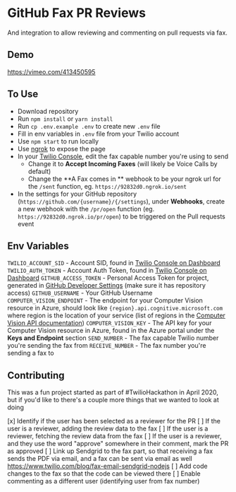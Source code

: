 # GitHub Fax PR Reviews
And integration to allow reviewing and commenting on pull requests via fax.

## Demo
<https://vimeo.com/413450595>

## To Use
- Download repository
- Run `npm install` or `yarn install`
- Run `cp .env.example .env` to create new `.env` file
- Fill in env variables in `.env` file from your Twilio account
- Use `npm start` to run locally
- Use [ngrok](https://ngrok.com) to expose the page
- In your [Twilio Console](https://www.twilio.com/console/phone-numbers), edit the fax capable number you're using to send
  - Change it to **Accept Incoming Faxes** (will likely be Voice Calls by default)
  - Change the **A Fax comes in ** webhook to be your ngrok url for the `/sent` function, eg. `https://92832d0.ngrok.io/sent`
- In the settings for your GitHub repository (`https://github.com/{username}/{/settings`), under **Webhooks**, create a new webhook with the `/pr/open` function (eg. `https://92832d0.ngrok.io/pr/open`) to be triggered on the Pull requests event


## Env Variables
`TWILIO_ACCOUNT_SID` - Account SID, found in [Twilio Console on Dashboard](https://www.twilio.com/console)
`TWILIO_AUTH_TOKEN` - Account Auth Token, found in [Twilio Console on Dashboard](https://www.twilio.com/console)
`GITHUB_ACCESS_TOKEN` - Personal Access Token for project, generated in [GitHub Developer Settings](https://github.com/settings/tokens) (make sure it has repository access)
`GITHUB_USERNAME` - Your GitHub Username
`COMPUTER_VISION_ENDPOINT` - The endpoint for your Computer Vision resource in Azure, should look like `{region}.api.cognitive.microsoft.com` where region is the location of your service (list of regions in the [Computer Vision API documentation](https://westus.dev.cognitive.microsoft.com/docs/services/5cd27ec07268f6c679a3e641/operations/2afb498089f74080d7e196fc))
`COMPUTER_VISION_KEY` - The API key for your Computer Vision resource in Azure, found in the Azure portal under the **Keys and Endpoint** section
`SEND_NUMBER` - The fax capable Twilio number you're sending the fax from
`RECEIVE_NUMBER` - The fax number you're sending a fax to

## Contributing
This was a fun project started as part of #TwilioHackathon in April 2020, but if you'd like to there's a couple more things that we wanted to look at doing

[x] Identify if the user has been selected as a reviewer for the PR
[ ] If the user is a reviewer, adding the review data to the fax
[ ] If the user is a reviewer, fetching the review data from the fax
[ ] If the user is a reviewer, and they use the word "approve" somewhere in their comment, mark the PR as approved
[ ] Link up Sendgrid to the fax part, so that receiving a fax sends the PDF via email, and a fax can be sent via email as well <https://www.twilio.com/blog/fax-email-sendgrid-nodejs>
[ ] Add code changes to the fax so that the code can be viewed there
[ ] Enable commenting as a different user (identifying user from fax number)